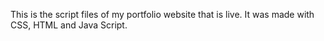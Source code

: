 This is the script files of my portfolio website that is live. It was made with CSS, HTML and Java Script.
